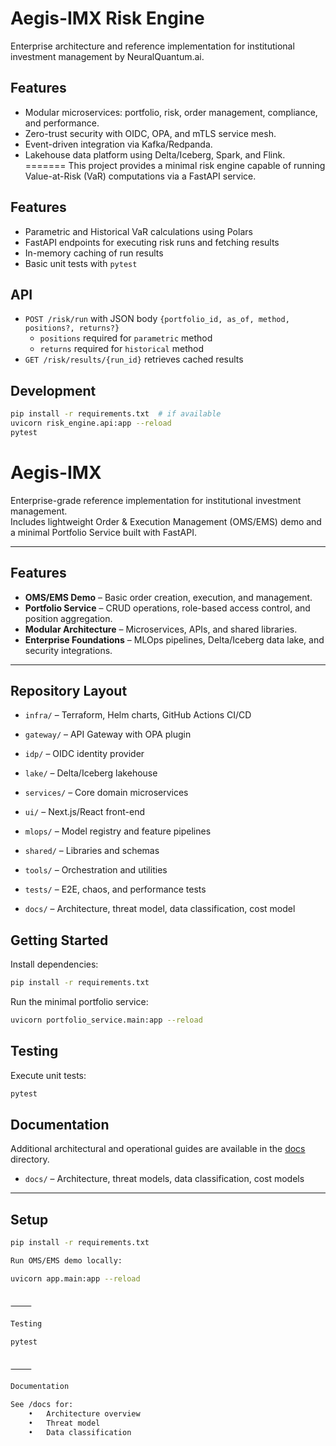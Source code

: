 # Aegis-IMX Risk Engine

Enterprise architecture and reference implementation for institutional investment management by NeuralQuantum.ai.

## Features
- Modular microservices: portfolio, risk, order management, compliance, and performance.
- Zero-trust security with OIDC, OPA, and mTLS service mesh.
- Event-driven integration via Kafka/Redpanda.
- Lakehouse data platform using Delta/Iceberg, Spark, and Flink.
=======
This project provides a minimal risk engine capable of running Value-at-Risk (VaR) computations via a FastAPI service.

## Features
- Parametric and Historical VaR calculations using Polars
- FastAPI endpoints for executing risk runs and fetching results
- In-memory caching of run results
- Basic unit tests with `pytest`

## API
- `POST /risk/run` with JSON body `{portfolio_id, as_of, method, positions?, returns?}`
  - `positions` required for `parametric` method
  - `returns` required for `historical` method
- `GET /risk/results/{run_id}` retrieves cached results

## Development
```bash
pip install -r requirements.txt  # if available
uvicorn risk_engine.api:app --reload
pytest
```
# Aegis-IMX

Enterprise-grade reference implementation for institutional investment management.  
Includes lightweight Order & Execution Management (OMS/EMS) demo and a minimal Portfolio Service built with FastAPI.

---

## Features
- **OMS/EMS Demo** – Basic order creation, execution, and management.
- **Portfolio Service** – CRUD operations, role-based access control, and position aggregation.
- **Modular Architecture** – Microservices, APIs, and shared libraries.
- **Enterprise Foundations** – MLOps pipelines, Delta/Iceberg data lake, and security integrations.

---

## Repository Layout
- `infra/` – Terraform, Helm charts, GitHub Actions CI/CD
- `gateway/` – API Gateway with OPA plugin
- `idp/` – OIDC identity provider
- `lake/` – Delta/Iceberg lakehouse
- `services/` – Core domain microservices
- `ui/` – Next.js/React front-end
- `mlops/` – Model registry and feature pipelines
- `shared/` – Libraries and schemas
- `tools/` – Orchestration and utilities
- `tests/` – E2E, chaos, and performance tests

- `docs/` – Architecture, threat model, data classification, cost model

## Getting Started
Install dependencies:
```bash
pip install -r requirements.txt
```

Run the minimal portfolio service:
```bash
uvicorn portfolio_service.main:app --reload
```

## Testing
Execute unit tests:
```bash
pytest
```

## Documentation
Additional architectural and operational guides are available in the [docs](docs/README.md) directory.

- `docs/` – Architecture, threat models, data classification, cost models

---

## Setup

```bash
pip install -r requirements.txt

Run OMS/EMS demo locally:

uvicorn app.main:app --reload


⸻

Testing

pytest


⸻

Documentation

See /docs for:
	•	Architecture overview
	•	Threat model
	•	Data classification
